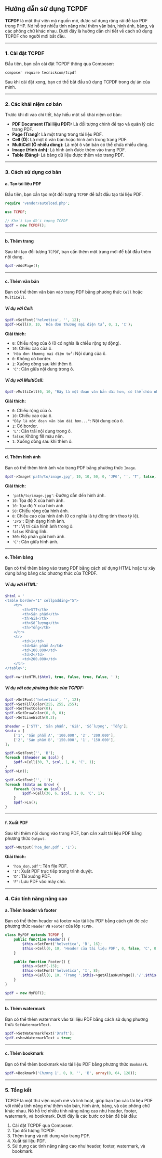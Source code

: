 ## **Hướng dẫn sử dụng TCPDF**

**TCPDF** là một thư viện mã nguồn mở, được sử dụng rộng rãi để tạo PDF trong PHP. Nó hỗ trợ nhiều tính năng như thêm văn bản, hình ảnh, bảng, và các phông chữ khác nhau. Dưới đây là hướng dẫn chi tiết về cách sử dụng TCPDF cho người mới bắt đầu.

---

### **1. Cài đặt TCPDF**

Đầu tiên, bạn cần cài đặt TCPDF thông qua Composer:

```bash
composer require tecnickcom/tcpdf
```

Sau khi cài đặt xong, bạn có thể bắt đầu sử dụng TCPDF trong dự án của mình.

---

### **2. Các khái niệm cơ bản**

Trước khi đi vào chi tiết, hãy hiểu một số khái niệm cơ bản:

- **PDF Document (Tài liệu PDF):** Là đối tượng chính để tạo và quản lý các trang PDF.
- **Page (Trang):** Là một trang trong tài liệu PDF.
- **Cell (Ô):** Là một ô văn bản hoặc hình ảnh trong trang PDF.
- **MultiCell (Ô nhiều dòng):** Là một ô văn bản có thể chứa nhiều dòng.
- **Image (Hình ảnh):** Là hình ảnh được thêm vào trang PDF.
- **Table (Bảng):** Là bảng dữ liệu được thêm vào trang PDF.

---

### **3. Cách sử dụng cơ bản**

#### **a. Tạo tài liệu PDF**

Đầu tiên, bạn cần tạo một đối tượng `TCPDF` để bắt đầu tạo tài liệu PDF.

```php
require 'vendor/autoload.php';

use TCPDF;

// Khởi tạo đối tượng TCPDF
$pdf = new TCPDF();
```

---

#### **b. Thêm trang**

Sau khi tạo đối tượng `TCPDF`, bạn cần thêm một trang mới để bắt đầu thêm nội dung.

```php
$pdf->AddPage();
```

---

#### **c. Thêm văn bản**

Bạn có thể thêm văn bản vào trang PDF bằng phương thức `Cell` hoặc `MultiCell`.

##### **Ví dụ với Cell:**

```php
$pdf->SetFont('helvetica', '', 12);
$pdf->Cell(0, 10, 'Hóa đơn thương mại điện tử', 0, 1, 'C');
```

**Giải thích:**
- `0`: Chiều rộng của ô (0 có nghĩa là chiều rộng tự động).
- `10`: Chiều cao của ô.
- `'Hóa đơn thương mại điện tử'`: Nội dung của ô.
- `0`: Không có border.
- `1`: Xuống dòng sau khi thêm ô.
- `'C'`: Căn giữa nội dung trong ô.

##### **Ví dụ với MultiCell:**

```php
$pdf->MultiCell(0, 10, "Đây là một đoạn văn bản dài hơn, có thể chứa nhiều dòng.\nDòng thứ hai.", 1, 'L', false, 1, '', '', true, 0, false, true, 10, 'M');
```

**Giải thích:**
- `0`: Chiều rộng của ô.
- `10`: Chiều cao của ô.
- `"Đây là một đoạn văn bản dài hơn..."`: Nội dung của ô.
- `1`: Có border.
- `'L'`: Căn trái nội dung trong ô.
- `false`: Không fill màu nền.
- `1`: Xuống dòng sau khi thêm ô.

---

#### **d. Thêm hình ảnh**

Bạn có thể thêm hình ảnh vào trang PDF bằng phương thức `Image`.

```php
$pdf->Image('path/to/image.jpg', 10, 10, 50, 0, 'JPG', '', 'T', false, 300, 'C', false, false, 0, false, false, false);
```

**Giải thích:**
- `'path/to/image.jpg'`: Đường dẫn đến hình ảnh.
- `10`: Tọa độ X của hình ảnh.
- `10`: Tọa độ Y của hình ảnh.
- `50`: Chiều rộng của hình ảnh.
- `0`: Chiều cao của hình ảnh (0 có nghĩa là tự động tính theo tỷ lệ).
- `'JPG'`: Định dạng hình ảnh.
- `'T'`: Vị trí của hình ảnh trong ô.
- `false`: Không link.
- `300`: Độ phân giải hình ảnh.
- `'C'`: Căn giữa hình ảnh.

---

#### **e. Thêm bảng**

Bạn có thể thêm bảng vào trang PDF bằng cách sử dụng HTML hoặc tự xây dựng bảng bằng các phương thức của TCPDF.

##### **Ví dụ với HTML:**

```php
$html = '
<table border="1" cellpadding="5">
    <tr>
        <th>STT</th>
        <th>Sản phẩm</th>
        <th>Giá</th>
        <th>Số lượng</th>
        <th>Tổng</th>
    </tr>
    <tr>
        <td>1</td>
        <td>Sản phẩm A</td>
        <td>100.000</td>
        <td>2</td>
        <td>200.000</td>
    </tr>
</table>';

$pdf->writeHTML($html, true, false, true, false, '');
```

##### **Ví dụ với các phương thức của TCPDF:**

```php
$pdf->SetFont('helvetica', '', 12);
$pdf->SetFillColor(255, 255, 255);
$pdf->SetTextColor(0);
$pdf->SetDrawColor(0, 0, 0);
$pdf->SetLineWidth(0.3);

$header = ['STT', 'Sản phẩm', 'Giá', 'Số lượng', 'Tổng'];
$data = [
    ['1', 'Sản phẩm A', '100.000', '2', '200.000'],
    ['2', 'Sản phẩm B', '150.000', '1', '150.000'],
];

$pdf->SetFont('', 'B');
foreach ($header as $col) {
    $pdf->Cell(30, 7, $col, 1, 0, 'C', 1);
}
$pdf->Ln();

$pdf->SetFont('', '');
foreach ($data as $row) {
    foreach ($row as $col) {
        $pdf->Cell(30, 6, $col, 1, 0, 'C', 1);
    }
    $pdf->Ln();
}
```

---

#### **f. Xuất PDF**

Sau khi thêm nội dung vào trang PDF, bạn cần xuất tài liệu PDF bằng phương thức `Output`.

```php
$pdf->Output('hoa_don.pdf', 'I');
```

**Giải thích:**
- `'hoa_don.pdf'`: Tên file PDF.
- `'I'`: Xuất PDF trực tiếp trong trình duyệt.
- `'D'`: Tải xuống PDF.
- `'F'`: Lưu PDF vào máy chủ.

---

### **4. Các tính năng nâng cao**

#### **a. Thêm header và footer**

Bạn có thể thêm header và footer vào tài liệu PDF bằng cách ghi đè các phương thức `Header` và `Footer` của lớp `TCPDF`.

```php
class MyPDF extends TCPDF {
    public function Header() {
        $this->SetFont('helvetica', 'B', 16);
        $this->Cell(0, 10, 'Header của tài liệu PDF', 0, false, 'C', 0, '', 0, false, 'M', 'M');
    }

    public function Footer() {
        $this->SetY(-15);
        $this->SetFont('helvetica', 'I', 8);
        $this->Cell(0, 10, 'Trang '.$this->getAliasNumPage().'/'.$this->getAliasNbPages(), 0, false, 'C', 0, '', 0, false, 'T', 'M');
    }
}

$pdf = new MyPDF();
```

---

#### **b. Thêm watermark**

Bạn có thể thêm watermark vào tài liệu PDF bằng cách sử dụng phương thức `SetWatermarkText`.

```php
$pdf->SetWatermarkText('Draft');
$pdf->showWatermarkText = true;
```

---

#### **c. Thêm bookmark**

Bạn có thể thêm bookmark vào tài liệu PDF bằng phương thức `Bookmark`.

```php
$pdf->Bookmark('Chương 1', 0, 0, '', 'B', array(0, 64, 128));
```

---

### **5. Tổng kết**

TCPDF là một thư viện mạnh mẽ và linh hoạt, giúp bạn tạo các tài liệu PDF với nhiều tính năng như thêm văn bản, hình ảnh, bảng, và các phông chữ khác nhau. Nó hỗ trợ nhiều tính năng nâng cao như header, footer, watermark, và bookmark. Dưới đây là các bước cơ bản để bắt đầu:

1. Cài đặt TCPDF qua Composer.
2. Tạo đối tượng TCPDF.
3. Thêm trang và nội dung vào trang PDF.
4. Xuất tài liệu PDF.
5. Sử dụng các tính năng nâng cao như header, footer, watermark, và bookmark.